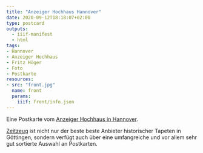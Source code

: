 ```yaml
---
title: "Anzeiger Hochhaus Hannover"
date: 2020-09-12T18:18:07+02:00
type: postcard
outputs:
  - iiif-manifest
  - html
tags:
- Hannover
- Anzeiger Hochhaus
- Fritz Höger
- Foto
- Postkarte
resources:
- src: "front.jpg"
  name: front
  params:
    iiif: front/info.json
---
```


Eine Postkarte vom [Anzeiger Hochhaus in Hannover](https://de.wikipedia.org/wiki/Anzeiger-Hochhaus).
<!--more-->
<div class="source"><a href="http://zeitzeug.de/">Zeitzeug</a> ist nicht nur der beste beste Anbieter historischer Tapeten in Göttingen, sondern verfügt auch über eine umfangreiche und vor allem sehr gut sortierte Auswahl an Postkarten.</div>

